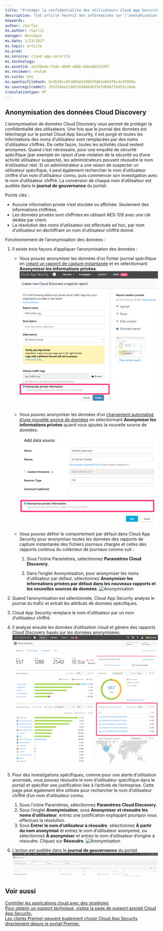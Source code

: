 ```yaml
---
title: "Protéger la confidentialité des utilisateurs Cloud App Security en anonymisant les données | Microsoft Docs"
description: "Cet article fournit des informations sur l’anonymisation des noms d’utilisateur dans vos données Cloud Discovery."
keywords: 
author: rkarlin
ms.author: rkarlin
manager: mbaldwin
ms.date: 1/23/2017
ms.topic: article
ms.prod: 
ms.service: cloud-app-security
ms.technology: 
ms.assetid: eb250ede-fede-4699-a08b-b8ea4b232f07
ms.reviewer: reutam
ms.suite: ems
ms.openlocfilehash: 5e3b10cc8fa00deb296076063a6b5f6cde76999e
ms.sourcegitcommit: 355226ee21981563066d637e7db0bff0d53c2da6
translationtype: HT
---
```

## <a name="cloud-discovery-data-anonymization"></a>Anonymisation des données Cloud Discovery

L’anonymisation de données Cloud Discovery vous permet de protéger la confidentialité des utilisateurs. Une fois que le journal des données est téléchargé sur le portail Cloud App Security, il est purgé et toutes les informations des noms d’utilisateur sont remplacées par des noms d’utilisateur chiffrés. De cette façon, toutes les activités cloud restent anonymes. Quand c’est nécessaire, pour une enquête de sécurité spécifique (par exemple en raison d’une violation de la sécurité ou d’une activité utilisateur suspecte), les administrateurs peuvent résoudre le nom d’utilisateur réel. Si un administrateur a une raison de suspecter un utilisateur spécifique, il peut également rechercher le nom d’utilisateur chiffré d’un nom d’utilisateur connu, puis commencer son investigation avec le nom d’utilisateur chiffré. La conversion de chaque nom d’utilisateur est auditée dans le **journal de gouvernance** du portail.

Points clés :
-   Aucune information privée n’est stockée ou affichée. Seulement des informations chiffrées.
-   Les données privées sont chiffrées en utilisant AES-128 avec une clé dédiée par client.
-   La résolution des noms d’utilisateur est effectuée ad hoc, par nom d’utilisateur en déchiffrant un nom d’utilisateur chiffré donné.


Fonctionnement de l’anonymisation des données :

1.  Il existe trois façons d’appliquer l’anonymisation des données : 
    
    - Vous pouvez anonymiser les données d’un fichier journal spécifique en [créant un rapport de capture instantanée](create-snapshot-cloud-discovery-reports.md) et en sélectionnant **Anonymiser les informations privées**.
 ![Anonymiser des données de capture instantanée](./media/anonymize-log.png)

    - Vous pouvez anonymiser les données d’un [chargement automatisé d’une nouvelle source de données](configure-automatic-log-upload-for-continuous-reports.md) en sélectionnant **Anonymiser les informations privées** quand vous ajoutez la nouvelle source de données.  
 ![Anonymiser les données des journaux](./media/anonymize-autolog.png)

    - Vous pouvez définir le comportement par défaut dans Cloud App Security pour anonymiser toutes les données des rapports de capture instantanée des fichiers journaux chargés et celles des rapports continus du collecteur de journaux comme suit :
     
        1. Sous l’icône Paramètres, sélectionnez **Paramètres Cloud Discovery**.
     
        2. Dans l’onglet Anonymisation, pour anonymiser les noms d’utilisateur par défaut, sélectionnez **Anonymiser les informations privées par défaut dans les nouveaux rapports et les nouvelles sources de données**.
  ![Anonymisation](./media/anonymizer.png)
  

2.  Quand l’anonymisation est sélectionnée, Cloud App Security analyse le journal du trafic et extrait les attributs de données spécifiques.
3.  Cloud App Security remplace le nom d’utilisateur par un nom d’utilisateur chiffré.
4.  Il analyse ensuite les données d’utilisation cloud et génère des rapports Cloud Discovery basés sur les données anonymisées.
 ![Anonymiser le tableau de bord Cloud Discovery](./media/anonymize-dashboard.png)
 

5.  Pour des investigations spécifiques, comme pour une alerte d’utilisation anormale, vous pouvez résoudre le nom d’utilisateur spécifique dans le portail et spécifier une justification liée à l’activité de l’entreprise. Cette page peut également être utilisée pour rechercher le nom d’utilisateur chiffré d’un nom d’utilisateur connu. 

    1. Sous l’icône Paramètres, sélectionnez **Paramètres Cloud Discovery**.
    2. Sous l’onglet **Anonymisation**, sous **Anonymiser et résoudre les noms d’utilisateur**, entrez une justification expliquant pourquoi vous effectuez la résolution.
    3. Sous **Entrer le nom d’utilisateur à résoudre**, sélectionnez **À partir du nom anonymisé** et entrez le nom d’utilisateur anonymisé, ou sélectionnez **À anonymiser** et entrez le nom d’utilisateur d’origine à résoudre. Cliquez sur **Résoudre**. 
![Anonymisation](./media/anonymizer.png)

6.  L’action est auditée dans le **journal de gouvernance** du portail. 
![Anonymisation](./media/anonymize-gov-log.png)




  
      
## <a name="see-also"></a>Voir aussi  
[Contrôler les applications cloud avec des stratégies](control-cloud-apps-with-policies.md)   
[Pour obtenir un support technique, visitez la page de support assisté Cloud App Security.](http://support.microsoft.com/oas/default.aspx?prid=16031)   
[Les clients Premier peuvent également choisir Cloud App Security directement depuis le portail Premier.](https://premier.microsoft.com/)  
    
      
  